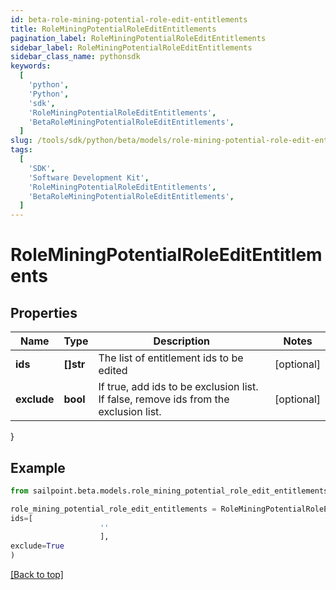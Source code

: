 ```yaml
---
id: beta-role-mining-potential-role-edit-entitlements
title: RoleMiningPotentialRoleEditEntitlements
pagination_label: RoleMiningPotentialRoleEditEntitlements
sidebar_label: RoleMiningPotentialRoleEditEntitlements
sidebar_class_name: pythonsdk
keywords:
  [
    'python',
    'Python',
    'sdk',
    'RoleMiningPotentialRoleEditEntitlements',
    'BetaRoleMiningPotentialRoleEditEntitlements',
  ]
slug: /tools/sdk/python/beta/models/role-mining-potential-role-edit-entitlements
tags:
  [
    'SDK',
    'Software Development Kit',
    'RoleMiningPotentialRoleEditEntitlements',
    'BetaRoleMiningPotentialRoleEditEntitlements',
  ]
---
```


# RoleMiningPotentialRoleEditEntitlements

## Properties

| Name | Type | Description | Notes |
| --- | --- | --- | --- |
| **ids** | **[]str** | The list of entitlement ids to be edited | [optional] |
| **exclude** | **bool** | If true, add ids to be exclusion list. If false, remove ids from the exclusion list. | [optional] |

}

## Example

```python
from sailpoint.beta.models.role_mining_potential_role_edit_entitlements import RoleMiningPotentialRoleEditEntitlements

role_mining_potential_role_edit_entitlements = RoleMiningPotentialRoleEditEntitlements(
ids=[
                    ''
                    ],
exclude=True
)

```

[[Back to top]](#)
